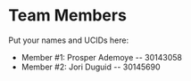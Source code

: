 # Team Members

Put your names and UCIDs here:

- Member #1: Prosper Ademoye -- 30143058
- Member #2: Jori Duguid -- 30145690
